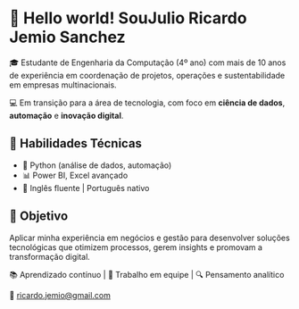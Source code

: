 # 👋 Hello world! SouJulio Ricardo Jemio Sanchez

🎓 Estudante de Engenharia da Computação (4º ano) com mais de 10 anos de experiência em coordenação de projetos, operações e sustentabilidade em empresas multinacionais.

💻 Em transição para a área de tecnologia, com foco em **ciência de dados**, **automação** e **inovação digital**.

## 🚀 Habilidades Técnicas

- 🐍 Python (análise de dados, automação)
- 📊 Power BI, Excel avançado
- 💬 Inglês fluente | Português nativo

## 🎯 Objetivo

Aplicar minha experiência em negócios e gestão para desenvolver soluções tecnológicas que otimizem processos, gerem insights e promovam a transformação digital.

📚 Aprendizado contínuo | 🤝 Trabalho em equipe | 🔍 Pensamento analítico

📧 ricardo.jemio@gmail.com
